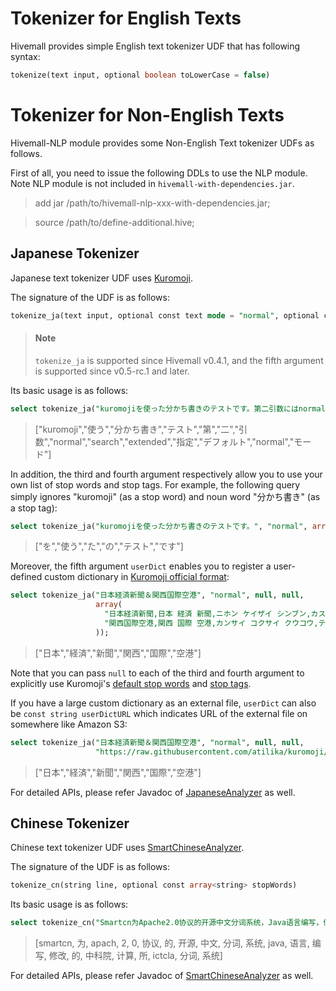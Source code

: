 <!--
  Licensed to the Apache Software Foundation (ASF) under one
  or more contributor license agreements.  See the NOTICE file
  distributed with this work for additional information
  regarding copyright ownership.  The ASF licenses this file
  to you under the Apache License, Version 2.0 (the
  "License"); you may not use this file except in compliance
  with the License.  You may obtain a copy of the License at

    http://www.apache.org/licenses/LICENSE-2.0

  Unless required by applicable law or agreed to in writing,
  software distributed under the License is distributed on an
  "AS IS" BASIS, WITHOUT WARRANTIES OR CONDITIONS OF ANY
  KIND, either express or implied.  See the License for the
  specific language governing permissions and limitations
  under the License.
-->

<!-- toc -->

# Tokenizer for English Texts

Hivemall provides simple English text tokenizer UDF that has following syntax:
```sql
tokenize(text input, optional boolean toLowerCase = false)
```

# Tokenizer for Non-English Texts

Hivemall-NLP module provides some Non-English Text tokenizer UDFs as follows.

First of all, you need to issue the following DDLs to use the NLP module. Note NLP module is not included in `hivemall-with-dependencies.jar`.

> add jar /path/to/hivemall-nlp-xxx-with-dependencies.jar;

> source /path/to/define-additional.hive;

## Japanese Tokenizer

Japanese text tokenizer UDF uses [Kuromoji](https://github.com/atilika/kuromoji). 

The signature of the UDF is as follows:

```sql
tokenize_ja(text input, optional const text mode = "normal", optional const array<string> stopWords, const array<string> stopTags, const array<string> userDict)
```

> #### Note
> `tokenize_ja` is supported since Hivemall v0.4.1, and the fifth argument is supported since v0.5-rc.1 and later.

Its basic usage is as follows:
```sql
select tokenize_ja("kuromojiを使った分かち書きのテストです。第二引数にはnormal/search/extendedを指定できます。デフォルトではnormalモードです。");
```
> ["kuromoji","使う","分かち書き","テスト","第","二","引数","normal","search","extended","指定","デフォルト","normal","モード"]

In addition, the third and fourth argument respectively allow you to use your own list of stop words and stop tags. For example, the following query simply ignores "kuromoji" (as a stop word) and noun word "分かち書き" (as a stop tag):

```sql
select tokenize_ja("kuromojiを使った分かち書きのテストです。", "normal", array("kuromoji"), array("名詞-一般"));
```

> ["を","使う","た","の","テスト","です"]

Moreover, the fifth argument `userDict` enables you to register a user-defined custom dictionary in [Kuromoji official format](https://github.com/atilika/kuromoji/blob/909fd6b32bf4e9dc86b7599de5c9b50ca8f004a1/kuromoji-core/src/test/resources/userdict.txt):

```sql
select tokenize_ja("日本経済新聞＆関西国際空港", "normal", null, null, 
                   array(
                     "日本経済新聞,日本 経済 新聞,ニホン ケイザイ シンブン,カスタム名詞", 
                     "関西国際空港,関西 国際 空港,カンサイ コクサイ クウコウ,テスト名詞"
                   ));
```

> ["日本","経済","新聞","関西","国際","空港"]

Note that you can pass `null` to each of the third and fourth argument to explicitly use Kuromoji's [default stop words](https://github.com/apache/lucene-solr/blob/master/lucene/analysis/kuromoji/src/resources/org/apache/lucene/analysis/ja/stopwords.txt) and [stop tags](https://github.com/apache/lucene-solr/blob/master/lucene/analysis/kuromoji/src/resources/org/apache/lucene/analysis/ja/stoptags.txt).

If you have a large custom dictionary as an external file, `userDict` can also be `const string userDictURL` which indicates URL of the external file on somewhere like Amazon S3:

```sql
select tokenize_ja("日本経済新聞＆関西国際空港", "normal", null, null,
                   "https://raw.githubusercontent.com/atilika/kuromoji/909fd6b32bf4e9dc86b7599de5c9b50ca8f004a1/kuromoji-core/src/test/resources/userdict.txt");
```

> ["日本","経済","新聞","関西","国際","空港"]

For detailed APIs, please refer Javadoc of [JapaneseAnalyzer](https://lucene.apache.org/core/5_3_1/analyzers-kuromoji/org/apache/lucene/analysis/ja/JapaneseAnalyzer.html) as well.

## Chinese Tokenizer

Chinese text tokenizer UDF uses [SmartChineseAnalyzer](https://lucene.apache.org/core/5_3_1/analyzers-smartcn/org/apache/lucene/analysis/cn/smart/SmartChineseAnalyzer.html). 

The signature of the UDF is as follows:
```sql
tokenize_cn(string line, optional const array<string> stopWords)
```

Its basic usage is as follows:
```sql
select tokenize_cn("Smartcn为Apache2.0协议的开源中文分词系统，Java语言编写，修改的中科院计算所ICTCLAS分词系统。");
```
> [smartcn, 为, apach, 2, 0, 协议, 的, 开源, 中文, 分词, 系统, java, 语言, 编写, 修改, 的, 中科院, 计算, 所, ictcla, 分词, 系统]

For detailed APIs, please refer Javadoc of [SmartChineseAnalyzer](https://lucene.apache.org/core/5_3_1/analyzers-smartcn/org/apache/lucene/analysis/cn/smart/SmartChineseAnalyzer.html) as well.
